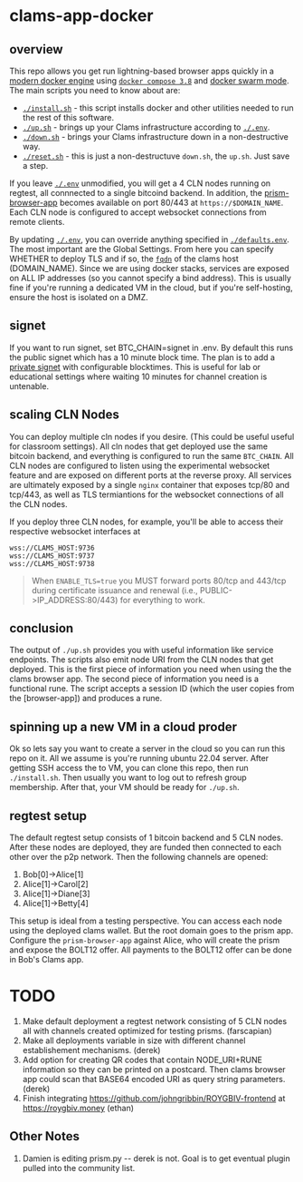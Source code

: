# clams-app-docker

## overview

This repo allows you get run lightning-based browser apps quickly in a [modern docker engine](https://docs.docker.com/engine/) using [`docker compose 3.8`](https://docs.docker.com/compose/compose-file/) and [docker swarm mode](`https://docs.docker.com/engine/swarm/`). The main scripts you need to know about are:

* [`./install.sh`](install.sh) - this script installs docker and other utilities needed to run the rest of this software.
* [`./up.sh`](./up.sh) - brings up your Clams infrastructure according to [`./.env`](./.env).
* [`./down.sh`](./down.sh) - brings your Clams infrastructure down in a non-destructive way.
* [`./reset.sh`](./reset.sh) - this is just a non-destructuve `down.sh`, the `up.sh`. Just save a step.

If you leave [`./.env`](./.env) unmodified, you will get a 4 CLN nodes running on regtest, all connnected to a single bitcoind backend. In addition, the [prism-browser-app](https://github.com/johngribbin/ROYGBIV-frontend) becomes available on port 80/443 at `https://$DOMAIN_NAME`. Each CLN node is configured to accept websocket connections from remote clients.

By updating [`./.env`](./.env), you can override anything specified in [`./defaults.env`](./defaults.env). The most important are the Global Settings. From here you can specify WHETHER to deploy TLS and if so, the [`fqdn`](https://en.wikipedia.org/wiki/Fully_qualified_domain_name) of the clams host (DOMAIN_NAME). Since we are using docker stacks, services are exposed on ALL IP addresses (so you cannot specify a bind address). This is usually fine if you're running a dedicated VM in the cloud, but if you're self-hosting, ensure the host is isolated on a DMZ.

## signet

If you want to run signet, set BTC_CHAIN=signet in .env. By default this runs the public signet which has a 10 minute block time. The plan is to add a [private signet](https://blog.mutinywallet.com/mutinynet/) with configurable blocktimes. This is useful for lab or educational settings where waiting 10 minutes for channel creation is untenable.

## scaling CLN Nodes

You can deploy multiple cln nodes if you desire. (This could be useful useful for classroom settings). All cln nodes that get deployed use the same bitcoin backend, and everything is configured to run the same `BTC_CHAIN`. All CLN nodes are configured to listen using the experimental websocket feature and are exposed on different ports at the reverse proxy. All services are ultimately exposed by a single `nginx` container that exposes tcp/80 and tcp/443, as well as TLS termiantions for the websocket connections of all the CLN nodes.

If you deploy three CLN nodes, for example, you'll be able to access their respective websocket interfaces at 

```
wss://CLAMS_HOST:9736
wss://CLAMS_HOST:9737
wss://CLAMS_HOST:9738
```

> When `ENABLE_TLS=true` you MUST forward ports 80/tcp and 443/tcp during certificate issuance and renewal (i.e., PUBLIC->IP_ADDRESS:80/443) for everything to work.

## conclusion

The output of `./up.sh` provides you with useful information like service endpoints. The scripts also emit node URI from the CLN nodes that get deployed. This is the first piece of information you need when using the the clams browser app. The second piece of information you need is a functional rune. The script accepts a session ID (which the user copies from the [browser-app]) and produces a rune.

## spinning up a new VM in a cloud proder

Ok so lets say you want to create a server in the cloud so you can run this repo on it. All we assume is you're running ubuntu 22.04 server. After getting SSH access the to VM, you can clone this repo, then run `./install.sh`. Then usually you want to log out to refresh group membership. After that, your VM should be ready for `./up.sh`. 


## regtest setup

The default regtest setup consists of 1 bitcoin backend and 5 CLN nodes. After these nodes are deployed, they are funded then connected to each other over the p2p network. Then the following channels are opened:

1.  Bob[0]->Alice[1]
2.  Alice[1]->Carol[2]
3.  Alice[1]->Diane[3]
4.  Alice[1]->Betty[4]

This setup is ideal from a testing perspective. You can access each node using the deployed clams wallet. But the root domain goes to the prism app. Configure the `prism-browser-app` against Alice, who will create the prism and expose the BOLT12 offer. All payments to the BOLT12 offer can be done in Bob's Clams app.

# TODO

1. Make default deployment a regtest network consisting of 5 CLN nodes all with channels created optimized for testing prisms. (farscapian)
2. Make all deployments variable in size with different channel establishement mechanisms. (derek)
3. Add option for creating QR codes that contain NODE_URI+RUNE information so they can be printed on a postcard. Then clams browser app could scan that BASE64 encoded URI as query string parameters. (derek)
4. Finish integrating https://github.com/johngribbin/ROYGBIV-frontend at https://roygbiv.money (ethan)

## Other Notes

1. Damien is editing prism.py -- derek is not. Goal is to get eventual plugin pulled into the community list.
